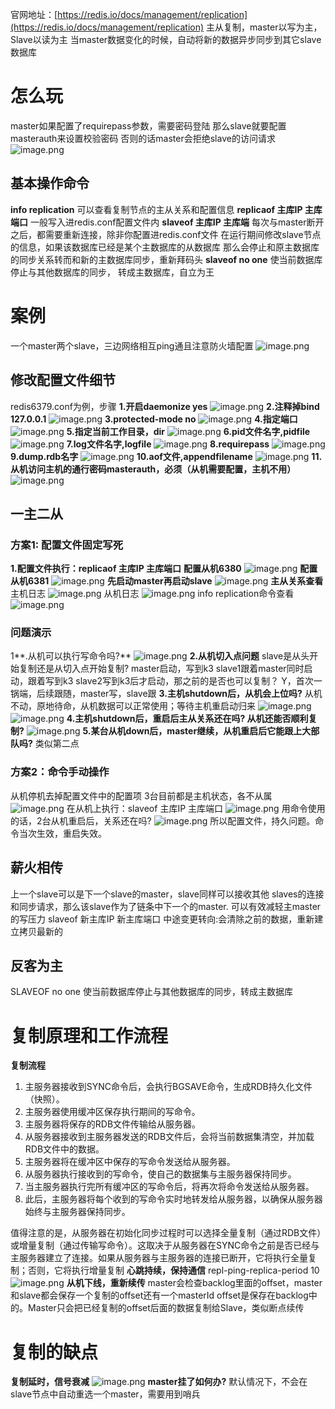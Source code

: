 官网地址：[https://redis.io/docs/management/replication](https://redis.io/docs/management/replication)
主从复制，master以写为主，Slave以读为主
当master数据变化的时候，自动将新的数据异步同步到其它slave数据库
# 怎么玩
master如果配置了requirepass参数，需要密码登陆
那么slave就要配置masterauth来设置校验密码
否则的话master会拒绝slave的访问请求
![image.png](https://cdn.nlark.com/yuque/0/2023/png/12600036/1692499857272-1c40f359-e2d7-47c3-b8e6-387acbd2afea.png#averageHue=%23e1c29f&clientId=uafcddd5b-62cc-4&from=paste&height=147&id=u16cc9e8b&originHeight=220&originWidth=609&originalType=binary&ratio=1.5&rotation=0&showTitle=false&size=80811&status=done&style=none&taskId=u3bc8e828-e710-478d-99d4-bf421e8672a&title=&width=406)
## 基本操作命令
**info replication**
可以查看复制节点的主从关系和配置信息
**replicaof 主库IP 主库端口**
一般写入进redis.conf配置文件内
**slaveof 主库IP 主库端**
每次与master断开之后，都需要重新连接，除非你配置进redis.conf文件
在运行期间修改slave节点的信息，如果该数据库已经是某个主数据库的从数据库
那么会停止和原主数据库的同步关系转而和新的主数据库同步，重新拜码头
**slaveof no one**
使当前数据库停止与其他数据库的同步，
转成主数据库，自立为王
# 案例
一个master两个slave，三边网络相互ping通且注意防火墙配置
![image.png](https://cdn.nlark.com/yuque/0/2023/png/12600036/1692501254841-4eee472f-a673-4e31-809c-19db9365d98a.png#averageHue=%23faf7f0&clientId=uafcddd5b-62cc-4&from=paste&height=274&id=ud816d16f&originHeight=411&originWidth=865&originalType=binary&ratio=1.5&rotation=0&showTitle=false&size=119746&status=done&style=none&taskId=uf4009e57-5ff4-422b-843c-ad370c92206&title=&width=576.6666666666666)
## 修改配置文件细节
redis6379.conf为例，步骤
**1.开启daemonize yes**
![image.png](https://cdn.nlark.com/yuque/0/2023/png/12600036/1692502204643-80ae30b2-b13b-4db2-bd4f-4960aced106b.png#averageHue=%23fde1df&clientId=uafcddd5b-62cc-4&from=paste&height=49&id=u8ff80e8f&originHeight=73&originWidth=377&originalType=binary&ratio=1.5&rotation=0&showTitle=false&size=18105&status=done&style=none&taskId=uda86f9f5-34e2-47e7-b4eb-8dee42bff8e&title=&width=251.33333333333334)
**2.注释掉bind 127.0.0.1**
![image.png](https://cdn.nlark.com/yuque/0/2023/png/12600036/1692502216121-7d27f632-0a75-46e6-874b-206b6360e4b4.png#averageHue=%23dfba94&clientId=uafcddd5b-62cc-4&from=paste&height=62&id=uc0010d41&originHeight=93&originWidth=470&originalType=binary&ratio=1.5&rotation=0&showTitle=false&size=15601&status=done&style=none&taskId=u06c268bd-8f02-441a-aa48-8c9dc28e112&title=&width=313.3333333333333)
**3.protected-mode no**
![image.png](https://cdn.nlark.com/yuque/0/2023/png/12600036/1692502229340-7627ca2f-d8dd-446c-a810-c372f4b949f1.png#averageHue=%23e2c5a2&clientId=uafcddd5b-62cc-4&from=paste&height=84&id=u4c875c7f&originHeight=126&originWidth=602&originalType=binary&ratio=1.5&rotation=0&showTitle=false&size=44634&status=done&style=none&taskId=uf96a2c41-ac35-4443-a0a3-a7d1c22314c&title=&width=401.3333333333333)
**4.指定端口**
![image.png](https://cdn.nlark.com/yuque/0/2023/png/12600036/1692502243891-95252fc7-8096-4379-baf0-81e7d3b826ce.png#averageHue=%23e0c29f&clientId=uafcddd5b-62cc-4&from=paste&height=71&id=uf0d96408&originHeight=107&originWidth=700&originalType=binary&ratio=1.5&rotation=0&showTitle=false&size=36355&status=done&style=none&taskId=u2426e9c9-2a93-4cd9-a215-5dfae2dea80&title=&width=466.6666666666667)
**5.指定当前工作目录，dir**
![image.png](https://cdn.nlark.com/yuque/0/2023/png/12600036/1692502258264-23c0e9d1-8fd8-486b-8de7-122e71610fc2.png#averageHue=%23fcebe9&clientId=uafcddd5b-62cc-4&from=paste&height=71&id=ud1a37210&originHeight=106&originWidth=475&originalType=binary&ratio=1.5&rotation=0&showTitle=false&size=30224&status=done&style=none&taskId=u99d5d8d5-e92e-4710-adcb-b5af02ff6d8&title=&width=316.6666666666667)
**6.pid文件名字,pidfile**
![image.png](https://cdn.nlark.com/yuque/0/2023/png/12600036/1692502306250-3f720202-45f8-47dc-9706-bbdf4008409c.png#averageHue=%23dac076&clientId=uafcddd5b-62cc-4&from=paste&height=85&id=ufc7213fd&originHeight=128&originWidth=556&originalType=binary&ratio=1.5&rotation=0&showTitle=false&size=41496&status=done&style=none&taskId=u9b95f639-03cd-4d11-a448-c97dbfa54ab&title=&width=370.6666666666667)
**7.log文件名字,logfile**
![image.png](https://cdn.nlark.com/yuque/0/2023/png/12600036/1692502341695-71a6cd94-7566-4e87-8bf9-d4babc19ddbe.png#averageHue=%23dec87d&clientId=uafcddd5b-62cc-4&from=paste&height=125&id=uee0f9420&originHeight=188&originWidth=537&originalType=binary&ratio=1.5&rotation=0&showTitle=false&size=56954&status=done&style=none&taskId=u9fd224f7-959a-4115-b744-449f7953191&title=&width=358)
**8.requirepass**
![image.png](https://cdn.nlark.com/yuque/0/2023/png/12600036/1692502409073-935a8eeb-6147-4576-8b63-b832ac6d0093.png#averageHue=%23e4d268&clientId=uafcddd5b-62cc-4&from=paste&height=78&id=u84efa9a9&originHeight=117&originWidth=510&originalType=binary&ratio=1.5&rotation=0&showTitle=false&size=34802&status=done&style=none&taskId=ue0ebefce-fb23-4fa5-8502-d97fd61b68e&title=&width=340)
**9.dump.rdb名字**
![image.png](https://cdn.nlark.com/yuque/0/2023/png/12600036/1692502420589-b2ee3b37-6a81-44dc-8283-35753440178b.png#averageHue=%23fcede5&clientId=uafcddd5b-62cc-4&from=paste&height=80&id=uf049bca7&originHeight=120&originWidth=630&originalType=binary&ratio=1.5&rotation=0&showTitle=false&size=33164&status=done&style=none&taskId=uf760c257-69f7-4902-82e5-5eb7303755c&title=&width=420)
**10.aof文件,appendfilename**
![image.png](https://cdn.nlark.com/yuque/0/2023/png/12600036/1692502435264-e22d32b3-e786-4523-afff-ecdea1737e54.png#averageHue=%23d4c85a&clientId=uafcddd5b-62cc-4&from=paste&height=370&id=u65fabef3&originHeight=555&originWidth=1185&originalType=binary&ratio=1.5&rotation=0&showTitle=false&size=164045&status=done&style=none&taskId=u1ac11f2b-3e91-48b0-bb60-f788b99ef1b&title=&width=790)
**11.从机访问主机的通行密码masterauth，必须（从机需要配置，主机不用）**
![image.png](https://cdn.nlark.com/yuque/0/2023/png/12600036/1692502470833-05fcffe5-9960-486b-82e9-6ad110da0d23.png#averageHue=%23fdf2ee&clientId=uafcddd5b-62cc-4&from=paste&height=215&id=ub49c6f5a&originHeight=323&originWidth=904&originalType=binary&ratio=1.5&rotation=0&showTitle=false&size=136561&status=done&style=none&taskId=u288f1ffc-78ab-4dbb-a361-b4a54052803&title=&width=602.6666666666666)
## 一主二从
### 方案1: 配置文件固定写死
**1.配置文件执行：replicaof 主库IP 主库端口**
**配置从机6380**
![image.png](https://cdn.nlark.com/yuque/0/2023/png/12600036/1692513650555-30581ded-4d4f-427c-a528-64a7af32a4ee.png#averageHue=%23fdf0ed&clientId=u841d4ba2-19db-4&from=paste&height=194&id=u36bf977c&originHeight=291&originWidth=762&originalType=binary&ratio=1.5&rotation=0&showTitle=false&size=120626&status=done&style=none&taskId=ud0ed30a9-e5b1-43fa-bb39-beabd353604&title=&width=508)
**配置从机6381**
![image.png](https://cdn.nlark.com/yuque/0/2023/png/12600036/1692513663215-40796200-6bf3-4080-a19b-6fa89537c1bf.png#averageHue=%23fdfcf9&clientId=u841d4ba2-19db-4&from=paste&height=185&id=ua8ab8975&originHeight=277&originWidth=706&originalType=binary&ratio=1.5&rotation=0&showTitle=false&size=115099&status=done&style=none&taskId=uf3353ba3-49d6-447f-adbc-b33dea8c722&title=&width=470.6666666666667)
**先启动master再启动slave**
![image.png](https://cdn.nlark.com/yuque/0/2023/png/12600036/1692513714796-a38d9fec-ce15-4134-8ec4-ee88da3a3bc9.png#averageHue=%23fdf5f5&clientId=u841d4ba2-19db-4&from=paste&height=471&id=u3de6d4dc&originHeight=706&originWidth=1036&originalType=binary&ratio=1.5&rotation=0&showTitle=false&size=258261&status=done&style=none&taskId=u2ece1f93-5efb-4130-a9cd-31c844a8b80&title=&width=690.6666666666666)
**主从关系查看**
主机日志
![image.png](https://cdn.nlark.com/yuque/0/2023/png/12600036/1692515489849-8bb95381-186b-4a58-8f0a-48e937608afa.png#averageHue=%23e1d88b&clientId=u841d4ba2-19db-4&from=paste&height=529&id=u93fb576a&originHeight=793&originWidth=1534&originalType=binary&ratio=1.5&rotation=0&showTitle=false&size=628916&status=done&style=none&taskId=u585c1e0f-1e6e-42fd-8f92-cc85c37b2f2&title=&width=1022.6666666666666)
从机日志
![image.png](https://cdn.nlark.com/yuque/0/2023/png/12600036/1692515502053-584465e6-5a8c-4bdf-95bc-3b4ca510b3a2.png#averageHue=%23e2e2e1&clientId=u841d4ba2-19db-4&from=paste&height=554&id=uef28297f&originHeight=831&originWidth=1450&originalType=binary&ratio=1.5&rotation=0&showTitle=false&size=643787&status=done&style=none&taskId=ud5b830af-e755-476b-916e-b6a7c65f760&title=&width=966.6666666666666)
info replication命令查看
![image.png](https://cdn.nlark.com/yuque/0/2023/png/12600036/1692515597931-c2db2e52-11c3-4109-89f4-fe02c7591e26.png#averageHue=%23e2e2e1&clientId=u841d4ba2-19db-4&from=paste&height=501&id=uce03490e&originHeight=751&originWidth=1274&originalType=binary&ratio=1.5&rotation=0&showTitle=false&size=278528&status=done&style=none&taskId=ub066747d-f3ae-4ac7-a7a4-04845734c33&title=&width=849.3333333333334)
### 问题演示
1**.从机可以执行写命令吗?**
![image.png](https://cdn.nlark.com/yuque/0/2023/png/12600036/1692515968725-50be92a2-a83e-4e8c-9c27-2c86ead07d8b.png#averageHue=%23e6e6e5&clientId=u841d4ba2-19db-4&from=paste&height=89&id=u9703a979&originHeight=133&originWidth=857&originalType=binary&ratio=1.5&rotation=0&showTitle=false&size=36220&status=done&style=none&taskId=u4305870d-48f8-48cf-93bc-5c3cc2e6a12&title=&width=571.3333333333334)
**2.从机切入点问题**
slave是从头开始复制还是从切入点开始复制?
master启动，写到k3
slave1跟着master同时启动，跟着写到k3
slave2写到k3后才启动，那之前的是否也可以复制？
Y，首次一锅端，后续跟随，master写，slave跟
**3.主机shutdown后，从机会上位吗?**
从机不动，原地待命，从机数据可以正常使用；等待主机重启动归来
![image.png](https://cdn.nlark.com/yuque/0/2023/png/12600036/1692516263829-cf057319-4d16-4d16-ae21-5f5428848446.png#averageHue=%23fef7f7&clientId=u841d4ba2-19db-4&from=paste&height=335&id=u4277d87e&originHeight=502&originWidth=959&originalType=binary&ratio=1.5&rotation=0&showTitle=false&size=220873&status=done&style=none&taskId=ud98803fa-ce94-43b8-a0d8-a18d119ea6a&title=&width=639.3333333333334)
![image.png](https://cdn.nlark.com/yuque/0/2023/png/12600036/1692516280748-ee42a07c-25db-47e4-917f-356dfc9e2fc6.png#averageHue=%23fefafa&clientId=u841d4ba2-19db-4&from=paste&height=433&id=u5f420a54&originHeight=650&originWidth=1581&originalType=binary&ratio=1.5&rotation=0&showTitle=false&size=502686&status=done&style=none&taskId=u217069b5-85ea-4fa4-aee6-ec1cba89577&title=&width=1054)
**4.主机shutdown后，重启后主从关系还在吗? 从机还能否顺利复制?**
![image.png](https://cdn.nlark.com/yuque/0/2023/png/12600036/1692516440085-beb5455f-141a-4f7a-beb0-cc9cf39486b9.png#averageHue=%23fdf7f7&clientId=u841d4ba2-19db-4&from=paste&height=624&id=u43801ab1&originHeight=936&originWidth=971&originalType=binary&ratio=1.5&rotation=0&showTitle=false&size=366347&status=done&style=none&taskId=u8aa5d6fa-13d7-40d9-95b3-829f1c86679&title=&width=647.3333333333334)
**5.某台从机down后，master继续，从机重启后它能跟上大部队吗?**
类似第二点
### 方案2：命令手动操作
从机停机去掉配置文件中的配置项
3台目前都是主机状态，各不从属
![image.png](https://cdn.nlark.com/yuque/0/2023/png/12600036/1692517547692-a468fdae-3dd4-42b2-9908-d5c9d6820002.png#averageHue=%23e6e6e5&clientId=u841d4ba2-19db-4&from=paste&height=529&id=u6bc50b1c&originHeight=793&originWidth=869&originalType=binary&ratio=1.5&rotation=0&showTitle=false&size=309716&status=done&style=none&taskId=uec403dfe-7197-4415-b73a-4517b7cfc97&title=&width=579.3333333333334)
在从机上执行：slaveof 主库IP 主库端口
![image.png](https://cdn.nlark.com/yuque/0/2023/png/12600036/1692517582015-313b0117-a11a-4d94-92d2-65afeb05a184.png#averageHue=%23e4e4e3&clientId=u841d4ba2-19db-4&from=paste&height=416&id=u543798fd&originHeight=624&originWidth=779&originalType=binary&ratio=1.5&rotation=0&showTitle=false&size=143752&status=done&style=none&taskId=u73c9a8f7-4632-486f-845f-45f094433b6&title=&width=519.3333333333334)
用命令使用的话，2台从机重启后，关系还在吗?
![image.png](https://cdn.nlark.com/yuque/0/2023/png/12600036/1692517632180-be79b28e-e0a1-42a4-bcd1-f157ca1f961b.png#averageHue=%23fdf6f6&clientId=u841d4ba2-19db-4&from=paste&height=421&id=ud8bb00a5&originHeight=632&originWidth=745&originalType=binary&ratio=1.5&rotation=0&showTitle=false&size=239899&status=done&style=none&taskId=u6941db4d-c1b6-418b-80e9-6af044e57b8&title=&width=496.6666666666667)
所以配置文件，持久问题。命令当次生效，重启失效。
## 薪火相传
上一个slave可以是下一个slave的master，slave同样可以接收其他
slaves的连接和同步请求，那么该slave作为了链条中下一个的master.
可以有效减轻主master的写压力
slaveof 新主库IP 新主库端口
中途变更转向:会清除之前的数据，重新建立拷贝最新的
## 反客为主
SLAVEOF  no  one
使当前数据库停止与其他数据库的同步，转成主数据库
# 复制原理和工作流程
**复制流程**

1. 主服务器接收到SYNC命令后，会执行BGSAVE命令，生成RDB持久化文件（快照）。
2. 主服务器使用缓冲区保存执行期间的写命令。
3. 主服务器将保存的RDB文件传输给从服务器。
4. 从服务器接收到主服务器发送的RDB文件后，会将当前数据集清空，并加载RDB文件中的数据。
5. 主服务器将在缓冲区中保存的写命令发送给从服务器。
6. 从服务器执行接收到的写命令，使自己的数据集与主服务器保持同步。
7. 当主服务器执行完所有缓冲区的写命令后，将再次将命令发送给从服务器。
8. 此后，主服务器将每个收到的写命令实时地转发给从服务器，以确保从服务器始终与主服务器保持同步。

值得注意的是，从服务器在初始化同步过程时可以选择全量复制（通过RDB文件）或增量复制（通过传输写命令）。这取决于从服务器在SYNC命令之前是否已经与主服务器建立了连接。如果从服务器与主服务器的连接已断开，它将执行全量复制；否则，它将执行增量复制
**心跳持续，保持通信**
repl-ping-replica-period 10
![image.png](https://cdn.nlark.com/yuque/0/2023/png/12600036/1692541082770-0d8706ba-b30a-49a2-bdec-22c9d6e1e75b.png#averageHue=%2394a693&clientId=u841d4ba2-19db-4&from=paste&height=177&id=u239fdc57&originHeight=276&originWidth=1001&originalType=binary&ratio=1.5&rotation=0&showTitle=false&size=81194&status=done&style=none&taskId=uab704509-fabc-4855-ab88-8aa82a73861&title=&width=643.3333740234375)
**从机下线，重新续传**
master会检查backlog里面的offset，master和slave都会保存一个复制的offset还有一个masterId
offset是保存在backlog中的。Master只会把已经复制的offset后面的数据复制给Slave，类似断点续传

# 复制的缺点
**复制延时，信号衰减**
![image.png](https://cdn.nlark.com/yuque/0/2023/png/12600036/1692541196728-99bec489-b488-4748-9347-cb4a484db533.png#averageHue=%23b4bfbe&clientId=u841d4ba2-19db-4&from=paste&height=446&id=u4bee3901&originHeight=669&originWidth=1474&originalType=binary&ratio=1.5&rotation=0&showTitle=false&size=163122&status=done&style=none&taskId=udb8b4b20-d334-43b8-8ad3-81a3eb37d1e&title=&width=982.6666666666666)
**master挂了如何办?**
默认情况下，不会在slave节点中自动重选一个master，需要用到哨兵
